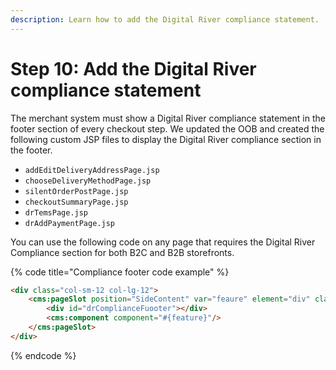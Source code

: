 ```yaml
---
description: Learn how to add the Digital River compliance statement.
---
```


# Step 10: Add the Digital River compliance statement

The merchant system must show a Digital River compliance statement in the footer section of every checkout step. We updated the OOB and created the following custom JSP files to display the Digital River compliance section in the footer.

* `addEditDeliveryAddressPage.jsp`
* `chooseDeliveryMethodPage.jsp`
* `silentOrderPostPage.jsp`
* `checkoutSummaryPage.jsp`
* `drTemsPage.jsp`
* `drAddPaymentPage.jsp`

You can use the following code on any page that requires the Digital River Compliance section for both B2C and B2B storefronts.

{% code title="Compliance footer code example" %}
```html
<div class="col-sm-12 col-lg-12">
    <cms:pageSlot position="SideContent" var="feaure" element="div" class="checkout-help">
        <div id="drComplianceFuooter"></div>
        <cms:component component="#{feature}"/>
    </cms:pageSlot>
</div>
```
{% endcode %}
